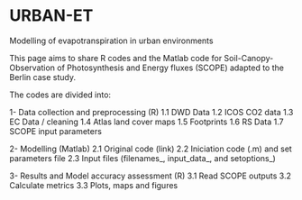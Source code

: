 # URBAN-ET
Modelling of evapotranspiration in urban environments

This page aims to share R codes and the Matlab code for Soil-Canopy-Observation of Photosynthesis and Energy fluxes (SCOPE) adapted to the Berlin case study.

The codes are divided into:

1- Data collection and preprocessing (R)
   1.1 DWD Data
   1.2 ICOS CO2 data
   1.3 EC Data / cleaning
   1.4 Atlas land cover maps
   1.5 Footprints
   1.6 RS Data
   1.7 SCOPE input parameters
   
2- Modelling (Matlab)
   2.1 Original code (link)
   2.2 Iniciation code (.m) and set parameters file
   2.3 Input files (filenames_, input_data_, and setoptions_)
   
3- Results and Model accuracy assessment (R)
   3.1 Read SCOPE outputs
   3.2 Calculate metrics
   3.3 Plots, maps and figures
